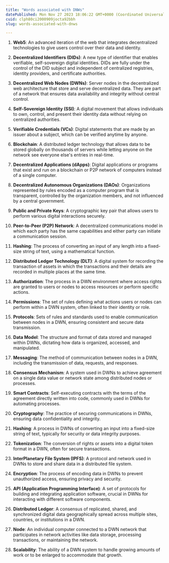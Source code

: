 ```yaml
---
title: "Words associated with DNWs"
datePublished: Mon Nov 27 2023 18:06:22 GMT+0000 (Coordinated Universal Time)
cuid: clph80ci2000909jocta92bbh
slug: words-associated-with-dnws

---
```


1. **Web5**: An advanced iteration of the web that integrates decentralized technologies to give users control over their data and identity.
    
2. **Decentralized Identifiers (DIDs)**: A new type of identifier that enables verifiable, self-sovereign digital identities. DIDs are fully under the control of the DID subject and independent of centralized registries, identity providers, and certificate authorities.
    
3. **Decentralized Web Nodes (DWNs)**: Server nodes in the decentralized web architecture that store and serve decentralized data. They are part of a network that ensures data availability and integrity without central control.
    
4. **Self-Sovereign Identity (SSI)**: A digital movement that allows individuals to own, control, and present their identity data without relying on centralized authorities.
    
5. **Verifiable Credentials (VCs)**: Digital statements that are made by an issuer about a subject, which can be verified anytime by anyone.
    
6. **Blockchain**: A distributed ledger technology that allows data to be stored globally on thousands of servers while letting anyone on the network see everyone else's entries in real-time.
    
7. **Decentralized Applications (dApps)**: Digital applications or programs that exist and run on a blockchain or P2P network of computers instead of a single computer.
    
8. **Decentralized Autonomous Organizations (DAOs)**: Organizations represented by rules encoded as a computer program that is transparent, controlled by the organization members, and not influenced by a central government.
    
9. **Public and Private Keys**: A cryptographic key pair that allows users to perform various digital interactions securely.
    
10. **Peer-to-Peer (P2P) Network**: A decentralized communications model in which each party has the same capabilities and either party can initiate a communication session.
    
11. **Hashing**: The process of converting an input of any length into a fixed-size string of text, using a mathematical function.
    
12. **Distributed Ledger Technology (DLT)**: A digital system for recording the transaction of assets in which the transactions and their details are recorded in multiple places at the same time.
    
13. **Authorization**: The process in a DWN environment where access rights are granted to users or nodes to access resources or perform specific actions.
    
14. **Permissions**: The set of rules defining what actions users or nodes can perform within a DWN system, often linked to their identity or role.
    
15. **Protocols**: Sets of rules and standards used to enable communication between nodes in a DWN, ensuring consistent and secure data transmission.
    
16. **Data Model**: The structure and format of data stored and managed within DWNs, dictating how data is organized, accessed, and manipulated.
    
17. **Messaging**: The method of communication between nodes in a DWN, including the transmission of data, requests, and responses.
    
18. **Consensus Mechanism**: A system used in DWNs to achieve agreement on a single data value or network state among distributed nodes or processes.
    
19. **Smart Contracts**: Self-executing contracts with the terms of the agreement directly written into code, commonly used in DWNs for automating processes.
    
20. **Cryptography**: The practice of securing communications in DWNs, ensuring data confidentiality and integrity.
    
21. **Hashing**: A process in DWNs of converting an input into a fixed-size string of text, typically for security or data integrity purposes.
    
22. **Tokenization**: The conversion of rights or assets into a digital token format in a DWN, often for secure transactions.
    
23. **InterPlanetary File System (IPFS)**: A protocol and network used in DWNs to store and share data in a distributed file system.
    
24. **Encryption**: The process of encoding data in DWNs to prevent unauthorized access, ensuring privacy and security.
    
25. **API (Application Programming Interface)**: A set of protocols for building and integrating application software, crucial in DWNs for interacting with different software components.
    
26. **Distributed Ledger**: A consensus of replicated, shared, and synchronized digital data geographically spread across multiple sites, countries, or institutions in a DWN.
    
27. **Node**: An individual computer connected to a DWN network that participates in network activities like data storage, processing transactions, or maintaining the network.
    
28. **Scalability**: The ability of a DWN system to handle growing amounts of work or to be enlarged to accommodate that growth.